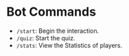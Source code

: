 # Bot Commands
* `/start`: Begin the interaction.
* `/quiz`: Start the quiz.
* `/stats`: View the Statistics of players.
